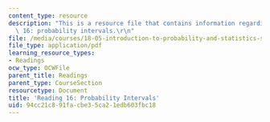 ```yaml
---
content_type: resource
description: "This is a resource file that contains information regarding reading\
  \ 16: probability intervals.\r\n"
file: /media/courses/18-05-introduction-to-probability-and-statistics-spring-2014/94cc21c891facbe35ca21edb603fbc18_MIT18_05S14_Reading16.pdf
file_type: application/pdf
learning_resource_types:
- Readings
ocw_type: OCWFile
parent_title: Readings
parent_type: CourseSection
resourcetype: Document
title: 'Reading 16: Probability Intervals'
uid: 94cc21c8-91fa-cbe3-5ca2-1edb603fbc18
---
```

